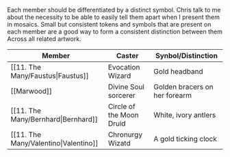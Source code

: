 Each member should be differentiated by a distinct symbol. Chris talk to me about the necessity to be able to easily tell them apart when I present them in mosaics. Small but consistent tokens and symbols that are present on each member are a good way to form a consistent distinction between them Across all related artwork.

| Member                                | Caster                   | Synbol/Distinction            |
| ------------------------------------- | ------------------------ | ----------------------------- |
| [[11. The Many/Faustus\|Faustus]]     | Evocation Wizard         | Gold headband                 |
| [[Marwood]]                           | Divine Soul sorcerer     | Golden bracers on her forearm |
| [[11. The Many/Bernhard\|Bernhard]]   | Circle of the Moon Druid | White, ivory antlers          |
| [[11. The Many/Valentino\|Valentino]] | Chronurgy Wizatd         | A gold ticking clock          |
